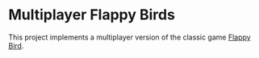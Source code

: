 # Multiplayer Flappy Birds

This project implements a multiplayer version of the classic game [Flappy Bird](https://en.wikipedia.org/wiki/Flappy_Bird).
